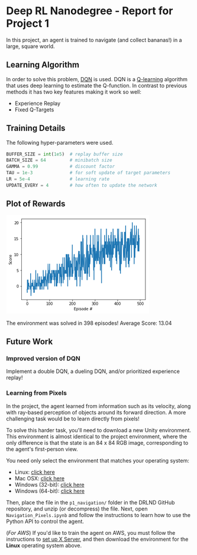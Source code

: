 # Deep RL Nanodegree - Report for Project 1
In this project, an agent is trained to navigate (and collect bananas!) in a large, square world. 

## Learning Algorithm
In order to solve this problem, [DQN](https://storage.googleapis.com/deepmind-media/dqn/DQNNaturePaper.pdf) is used. DQN is a [Q-learning](https://en.wikipedia.org/wiki/Q-learning) algorithm that uses deep learning to estimate the Q-function. 
In contrast to previous methods it has two key features making it work so well: 
- Experience Replay
- Fixed Q-Targets

## Training Details
The following hyper-parameters were used. 

```python
BUFFER_SIZE = int(1e5)  # replay buffer size
BATCH_SIZE = 64         # minibatch size
GAMMA = 0.99            # discount factor
TAU = 1e-3              # for soft update of target parameters
LR = 5e-4               # learning rate 
UPDATE_EVERY = 4        # how often to update the network
```

## Plot of Rewards
![RewardPlot](training_plot.png)

The environment was solved in 398 episodes!	Average Score: 13.04

## Future Work

### Improved version of DQN

Implement a double DQN, a dueling DQN, and/or prioritized experience replay!

### Learning from Pixels

In the project, the agent learned from information such as its velocity, along with ray-based perception of objects around its forward direction.  A more challenging task would be to learn directly from pixels!

To solve this harder task, you'll need to download a new Unity environment.  This environment is almost identical to the project environment, where the only difference is that the state is an 84 x 84 RGB image, corresponding to the agent's first-person view. 

You need only select the environment that matches your operating system:
- Linux: [click here](https://s3-us-west-1.amazonaws.com/udacity-drlnd/P1/Banana/VisualBanana_Linux.zip)
- Mac OSX: [click here](https://s3-us-west-1.amazonaws.com/udacity-drlnd/P1/Banana/VisualBanana.app.zip)
- Windows (32-bit): [click here](https://s3-us-west-1.amazonaws.com/udacity-drlnd/P1/Banana/VisualBanana_Windows_x86.zip)
- Windows (64-bit): [click here](https://s3-us-west-1.amazonaws.com/udacity-drlnd/P1/Banana/VisualBanana_Windows_x86_64.zip)

Then, place the file in the `p1_navigation/` folder in the DRLND GitHub repository, and unzip (or decompress) the file.  Next, open `Navigation_Pixels.ipynb` and follow the instructions to learn how to use the Python API to control the agent.

(_For AWS_) If you'd like to train the agent on AWS, you must follow the instructions to [set up X Server](https://github.com/Unity-Technologies/ml-agents/blob/master/docs/Training-on-Amazon-Web-Service.md), and then download the environment for the **Linux** operating system above.